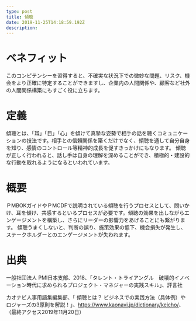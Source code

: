 ```yaml
---
type: post
title: 傾聴
date: 2019-11-25T14:18:59.192Z
description:
---
```

# ベネフィット

このコンピテンシーを習得すると、不確実な状況下での微妙な問題、リスク、機会をより正確に特定することができますし、企業内の人間関係や、顧客など社外の人間関係構築にもすごく役に立ちます。

# 定義

傾聴とは、「耳」「目」「心」を傾けて真摯な姿勢で相手の話を聴くコミュニケーションの技法です。相手との信頼関係を築くだけでなく、傾聴を通して自分自身を知り、感情のコントロール等精神的成長を促すきっかけにもなります。
傾聴が正しく行われると、話し手は自身の理解を深めることができ、積極的・建設的な行動を取れるようになるといわれています。

# 概要

ＰMBOKガイドやＰMCDFで説明されている傾聴を行うプロセスとして、問いかけ、耳を傾け、共感するといるプロセスが必要です。傾聴の効果を出しながらエンゲージメントを構築し、さらにリーダーの影響力をあげることにも繋がります。
傾聴うまくしないと、判断の誤り、施策効果の低下、機会損失が発生し、ステークホルダーとのエンゲージメントが失われます。

# 出典

一般社団法人 PMI日本支部、2018、「タレント・トライアングル　破壊的イノベーション時代に求められるプロジェクト・マネジャーの実践スキル」、評言社

カオナビ人事用語集編集部、「
傾聴とは？ ビジネスでの実践方法（具体例）やロジャーズの3原則を解説！」、<https://www.kaonavi.jp/dictionary/keicho/>、（最終アクセス2019年11月20日）

